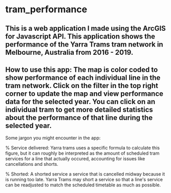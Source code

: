 # tram_performance

This is a web application I made using the ArcGIS for Javascript API. This application shows the performance of the 
Yarra Trams tram network in Melbourne, Australia from 2016 - 2019.
------------------------------------------------------------------------------------------------------------------------------
How to use this app:
The map is color coded to show performance of each individual line in the tram network. Click on the filter in the 
top right corner to update the map and view performance data for the selected year. You can click on an individual tram
to get more detailed statistics about the performance of that line during the selected year.
------------------------------------------------------------------------------------------------------------------------------
Some jargon you might encounter in the app:

% Service delivered: Yarra trams uses a specific formula to calculate this figure, but it can roughly be interpreted as
the amount of scheduled tram services for a line that actually occured, accounting for issues like cancellations and shorts.

% Shorted: A shorted service a service that is cancelled midway because it is running too late. Yarra Trams may short a 
service so that a line's service can be readjusted to match the scheduled timetable as much as possible.
